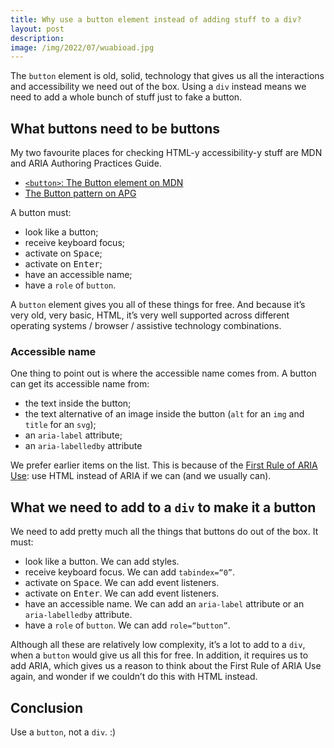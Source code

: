 ```yaml
---
title: Why use a button element instead of adding stuff to a div?
layout: post
description: 
image: /img/2022/07/wuabioad.jpg
---
```


The `button` element is old, solid, technology that gives us all the interactions and accessibility we need out of the box. Using a `div` instead means we need to add a whole bunch of stuff just to fake a button.

## What buttons need to be buttons

My two favourite places for checking HTML-y accessibility-y stuff are MDN and ARIA Authoring Practices Guide. 

- [`<button>`: The Button element on MDN](https://developer.mozilla.org/en-US/docs/Web/HTML/Element/button)
- [The Button pattern on APG](https://www.w3.org/WAI/ARIA/apg/patterns/button/)

A button must:

- look like a button;
- receive keyboard focus;
- activate on <kbd>Space</kbd>;
- activate on <kbd>Enter</kbd>;
- have an accessible name;
- have a `role` of `button`.

A `button` element gives you all of these things for free. And because it’s very old, very basic, HTML, it’s very well supported across different operating systems / browser / assistive technology combinations. 

### Accessible name

One thing to point out is where the accessible name comes from. A button can get its accessible name from:

- the text inside the button;
- the text alternative of an image inside the button (`alt` for an `img` and `title` for an `svg`);
- an `aria-label` attribute;
- an `aria-labelledby` attribute

We prefer earlier items on the list. This is because of the [First Rule of ARIA Use](https://www.w3.org/TR/using-aria/#rule1): use HTML instead of ARIA if we can (and we usually can).

## What we need to add to a `div` to make it a button

We need to add pretty much all the things that buttons do out of the box. It must:

- look like a button. We can add styles.
- receive keyboard focus. We can add `tabindex=“0”`.
- activate on <kbd>Space</kbd>. We can add event listeners.
- activate on <kbd>Enter</kbd>.  We can add event listeners.
- have an accessible name.  We can add an `aria-label` attribute or an `aria-labelledby` attribute.
- have a `role` of `button`. We can add `role=“button”`.

Although all these are relatively low complexity, it’s a lot to add to a `div`, when a `button` would give us all this for free. In addition, it requires us to add ARIA, which gives us a reason to think about the First Rule of ARIA Use again, and wonder if we couldn’t do this with HTML instead.

## Conclusion

Use a `button`, not a `div`. :)